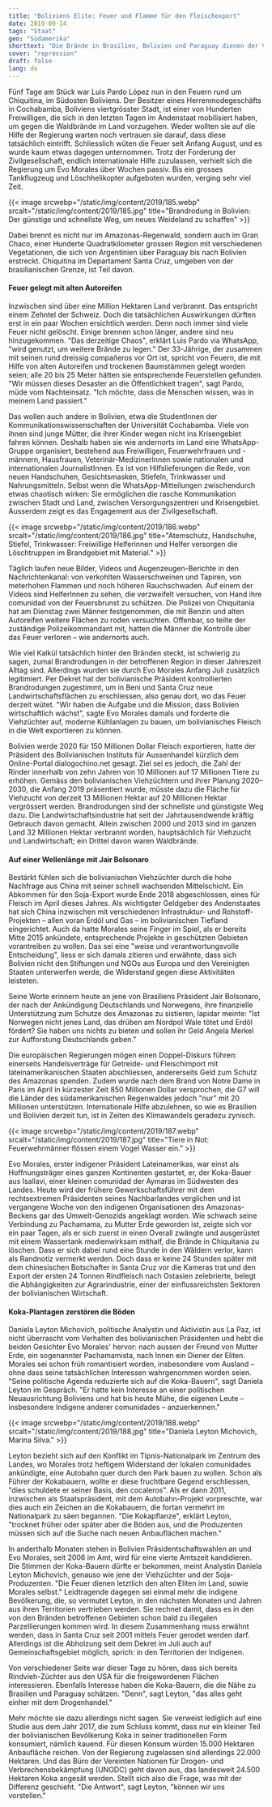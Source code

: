 ```yaml
---
title: "Boliviens Elite: Feuer und Flamme für den Fleischexport"
date: 2019-09-14
tags: "Staat"
geo: "Südamerika"
shorttext: "Die Brände in Brasilien, Bolivien und Paraguay dienen der Viehwirtschaft, Europa, Asien und dem Drogenhandel."
cover: "repression"
draft: false
lang: de
---
```


Fünf Tage am Stück war Luis Pardo López nun in den Feuern rund um Chiquitina, im Südosten Boliviens. Der Besitzer eines Herrenmodegeschäfts in Cochabamba, Boliviens viertgrösster Stadt, ist einer von Hunderten Freiwilligen, die sich in den letzten Tagen im Andenstaat mobilisiert haben, um gegen die Waldbrände im Land vorzugehen. Weder wollten sie auf die Hilfe der Regierung warten noch vertrauen sie darauf, dass diese tatsächlich eintrifft. Schliesslich wüten die Feuer seit Anfang August, und es wurde kaum etwas dagegen unternommen. Trotz der Forderung der Zivilgesellschaft, endlich internationale Hilfe zuzulassen, verhielt sich die Regierung um Evo Morales über Wochen passiv. Bis ein grosses Tankflugzeug und Löschhelikopter aufgeboten wurden, verging sehr viel Zeit.

{{< image srcwebp="/static/img/content/2019/185.webp" srcalt="/static/img/content/2019/185.jpg" title="Brandrodung in Bolivien: Der günstige und schnellste Weg, um neues Weideland zu schaffen" >}}

Dabei brennt es nicht nur im Amazonas-Regenwald, sondern auch im Gran Chaco, einer Hunderte Quadratkilometer grossen Region mit verschiedenen Vegetationen, die sich von Argentinien über Paraguay bis nach Bolivien erstreckt. Chiquitina im Departament Santa Cruz, umgeben von der brasilianischen Grenze, ist Teil davon.

#### Feuer gelegt mit alten Autoreifen

Inzwischen sind über eine Million Hektaren Land verbrannt. Das entspricht einem Zehntel der Schweiz. Doch die tatsächlichen Auswirkungen dürften erst in ein paar Wochen ersichtlich werden. Denn noch immer sind viele Feuer nicht gelöscht. Einige brennen schon länger, andere sind neu hinzugekommen. "Das derzeitige Chaos", erklärt Luis Pardo via WhatsApp, "wird genutzt, um weitere Brände zu legen." Der 33-Jährige, der zusammen mit seinen rund dreissig compañeros vor Ort ist, spricht von Feuern, die mit Hilfe von alten Autoreifen und trockenen Baumstämmen gelegt worden seien; alle 20 bis 25 Meter hätten sie entsprechende Feuerstellen gefunden. "Wir müssen dieses Desaster an die Öffentlichkeit tragen", sagt Pardo, müde vom Nachteinsatz. "Ich möchte, dass die Menschen wissen, was in meinem Land passiert."

Das wollen auch andere in Bolivien, etwa die StudentInnen der Kommunikationswissenschaften der Universität Cochabamba. Viele von ihnen sind junge Mütter, die ihrer Kinder wegen nicht ins Krisengebiet fahren können. Deshalb haben sie wie andernorts im Land eine WhatsApp-Gruppe organisiert, bestehend aus Freiwilligen, Feuerwehrfrauen und -männern, Hausfrauen, Veterinär-MedizinerInnen sowie nationalen und internationalen JournalistInnen. Es ist von Hilfslieferungen die Rede, von neuen Handschuhen, Gesichtsmasken, Stiefeln, Trinkwasser und Nahrungsmitteln. Selbst wenn die WhatsApp-Mitteilungen zwischendurch etwas chaotisch wirken: Sie ermöglichen die rasche Kommunikation zwischen Stadt und Land, zwischen Versorgungszentren und Krisengebiet. Ausserdem zeigt es das Engagement aus der Zivilgesellschaft.

{{< image srcwebp="/static/img/content/2019/186.webp" srcalt="/static/img/content/2019/186.jpg" title="Atemschutz, Handschuhe, Stiefel, Trinkwasser: Freiwillige Helferinnen und Helfer versorgen die Löschtruppen im Brandgebiet mit Material." >}}

Täglich laufen neue Bilder, Videos und Augenzeugen-Berichte in den Nachrichtenkanal: von verkohlten Wasserschweinen und Tapiren, von meterhohen Flammen und noch höheren Rauchschwaden. Auf einem der Videos sind HelferInnen zu sehen, die verzweifelt versuchen, von Hand ihre comunidad von der Feuersbrunst zu schützen. Die Polizei von Chiquitania hat am Dienstag zwei Männer festgenommen, die mit Benzin und alten Autoreifen weitere Flächen zu roden versuchten. Offenbar, so teilte der zuständige Polizeikommandant mit, hatten die Männer die Kontrolle über das Feuer verloren – wie andernorts auch.

Wie viel Kalkül tatsächlich hinter den Bränden steckt, ist schwierig zu sagen, zumal Brandrodungen in der betroffenen Region in dieser Jahreszeit Alltag sind. Allerdings wurden sie durch Evo Morales Anfang Juli zusätzlich legitimiert. Per Dekret hat der bolivianische Präsident kontrollierten Brandrodungen zugestimmt, um in Beni und Santa Cruz neue Landwirtschaftsflächen zu erschliessen, also genau dort, wo das Feuer derzeit wütet. "Wir haben die Aufgabe und die Mission, dass Bolivien wirtschaftlich wächst", sagte Evo Morales damals und forderte die Viehzüchter auf, moderne Kühlanlagen zu bauen, um bolivianisches Fleisch in die Welt exportieren zu können.

Bolivien werde 2020 für 150 Millionen Dollar Fleisch exportieren, hatte der Präsident des Bolivianischen Instituts für Aussenhandel kürzlich dem Online-Portal dialogochino.net gesagt. Ziel sei es jedoch, die Zahl der Rinder innerhalb von zehn Jahren von 10 Millionen auf 17 Millionen Tiere zu erhöhen. Gemäss den bolivianischen Viehzüchtern und ihrer Planung 2020–2030, die Anfang 2019 präsentiert wurde, müsste dazu die Fläche für Viehzucht von derzeit 13 Millionen Hektar auf 20 Millionen Hektar vergrössert werden. Brandrodungen sind der schnellste und günstigste Weg dazu. Die Landwirtschaftsindustrie hat seit der Jahrtausendwende kräftig Gebrauch davon gemacht. Allein zwischen 2000 und 2013 sind im ganzen Land 32 Millionen Hektar verbrannt worden, hauptsächlich für Viehzucht und Landwirtschaft; ein Drittel davon waren Waldbrände.

#### Auf einer Wellenlänge mit Jair Bolsonaro 

Bestärkt fühlen sich die bolivianischen Viehzüchter durch die hohe Nachfrage aus China mit seiner schnell wachsenden Mittelschicht. Ein Abkommen für den Soja-Export wurde Ende 2018 abgeschlossen, eines für Fleisch im April dieses Jahres. Als wichtigster Geldgeber des Andenstaates hat sich China inzwischen mit verschiedenen Infrastruktur- und Rohstoff-Projekten – allen voran Erdöl und Gas – im bolivianischen Tiefland eingerichtet. Auch da hatte Morales seine Finger im Spiel, als er bereits Mitte 2015 ankündete, entsprechende Projekte in geschützten Gebieten vorantreiben zu wollen. Das sei eine "weise und verantwortungsvolle Entscheidung", liess er sich damals zitieren und erwähnte, dass sich Bolivien nicht den Stiftungen und NGOs aus Europa und den Vereinigten Staaten unterwerfen werde, die Widerstand gegen diese Aktivitäten leisteten.

Seine Worte erinnern heute an jene von Brasiliens Präsident Jair Bolsonaro, der nach der Ankündigung Deutschlands und Norwegens, ihre finanzielle Unterstützung zum Schutze des Amazonas zu sistieren, lapidar meinte: "Ist Norwegen nicht jenes Land, das drüben am Nordpol Wale tötet und Erdöl fördert? Sie haben uns nichts zu bieten und sollen ihr Geld Angela Merkel zur Aufforstung Deutschlands geben."

Die europäischen Regierungen mögen einen Doppel-Diskurs führen: einerseits Handelsverträge für Getreide- und Fleischimport mit lateinamerikanischen Staaten abschliessen, andererseits Geld zum Schutz des Amazonas spenden. Zudem wurde nach dem Brand von Notre Dame in Paris im April in kürzester Zeit 850 Millionen Dollar versprochen, die G7 will die Länder des südamerikanischen Regenwaldes jedoch "nur" mit 20 Millionen unterstützen. Internationale Hilfe abzulehnen, so wie es Brasilien und Bolivien derzeit tun, ist in Zeiten des Klimawandels geradezu zynisch.

{{< image srcwebp="/static/img/content/2019/187.webp" srcalt="/static/img/content/2019/187.jpg" title="Tiere in Not: Feuerwehrmänner flössen einem Vogel Wasser ein." >}}

Evo Morales, erster indigener Präsident Lateinamerikas, war einst als Hoffnungsträger eines ganzen Kontinenten gestartet, er, der Koka-Bauer aus Isallavi, einer kleinen comunidad der Aymaras im Südwesten des Landes. Heute wird der frühere Gewerkschaftsführer mit dem rechtsextremen Präsidenten seines Nachbarlandes verglichen und ist vergangene Woche von den indigenen Organisationen des Amazonas-Beckens gar des Umwelt-Genozids angeklagt worden. Wie schwach seine Verbindung zu Pachamama, zu Mutter Erde geworden ist, zeigte sich vor ein paar Tagen, als er sich zuerst in einen Overall zwängte und ausgerüstet mit einem Wassertank medienwirksam mithalf, die Brände in Chiquitania zu löschen. Dass er sich dabei rund eine Stunde in den Wäldern verlor, kann als Randnotiz vermerkt werden. Doch dass er keine 24 Stunden später mit dem chinesischen Botschafter in Santa Cruz vor die Kameras trat und den Export der ersten 24 Tonnen Rindfleisch nach Ostasien zelebrierte, belegt die Abhängigkeiten zur Agrarindustrie, einer der einflussreichsten Sektoren der bolivianischen Wirtschaft.

#### Koka-Plantagen zerstören die Böden

Daniela Leyton Michovich, politische Analystin und Aktivistin aus La Paz, ist nicht überrascht vom Verhalten des bolivianischen Präsidenten und hebt die beiden Gesichter Evo Morales' hervor: nach aussen der Freund von Mutter Erde, ein sogenannter Pachamamista, nach Innen ein Diener der Eliten. Morales sei schon früh romantisiert worden, insbesondere vom Ausland – ohne dass seine tatsächlichen Interessen wahrgenommen worden seien. "Seine politische Agenda reduzierte sich auf die Koka-Bauern", sagt Daniela Leyton im Gespräch. "Er hatte kein Interesse an einer politischen Neuausrichtung Boliviens und hat bis heute Mühe, die eigenen Leute – insbesondere Indigene anderer comunidades – anzuerkennen."

{{< image srcwebp="/static/img/content/2019/188.webp" srcalt="/static/img/content/2019/188.jpg" title="Daniela Leyton Michovich, Marina Silva." >}}

Leyton bezieht sich auf den Konflikt im Tipnis-Nationalpark im Zentrum des Landes, wo Morales trotz heftigem Widerstand der lokalen comunidades ankündigte, eine Autobahn quer durch den Park bauen zu wollen. Schon als Führer der Kokabauern, wollte er diese fruchtbare Gegend erschliessen, "dies schuldete er seiner Basis, den cocaleros". Als er dann 2011, inzwischen als Staatspräsident, mit dem Autobahn-Projekt vorpreschte, war dies auch ein Zeichen an die Kokabauern, die fortan vermehrt im Nationalpark zu säen begannen. "Die Kokapflanze", erklärt Leyton, "trocknet früher oder später aber die Böden aus, und die Produzenten müssen sich auf die Suche nach neuen Anbauflächen machen."

In anderthalb Monaten stehen in Bolivien Präsidentschaftswahlen an und Evo Morales, seit 2006 im Amt, wird für eine vierte Amtszeit kandidieren. Die Stimmen der Koka-Bauern dürfte er bekommen, meint Analystin Daniela Leyton Michovich, genauso wie jene der Viehzüchter und der Soja-Produzenten. "Die Feuer dienen letztlich den alten Eliten im Land, sowie Morales selbst." Leidtragende dagegen sei einmal mehr die indigene Bevölkerung, die, so vermutet Leyton, in den nächsten Monaten und Jahren aus ihren Territorien vertrieben werden. Sie rechnet damit, dass es in den von den Bränden betroffenen Gebieten schon bald zu illegalen Parzellierungen kommen wird. In diesem Zusammenhang muss erwähnt werden, dass in Santa Cruz seit 2001 mittels Feuer gerodet werden darf. Allerdings ist die Abholzung seit dem Dekret im Juli auch auf Gemeinschaftsgebiet möglich, sprich: in den Territorien der Indigenen.

Von verschiedener Seite war dieser Tage zu hören, dass sich bereits Rindvieh-Züchter aus den USA für die freigewordenen Flächen interessieren. Ebenfalls Interesse haben die Koka-Bauern, die die Nähe zu Brasilien und Paraguay schätzen. "Denn", sagt Leyton, "das alles geht einher mit dem Drogenhandel."

Mehr möchte sie dazu allerdings nicht sagen. Sie verweist lediglich auf eine Studie aus dem Jahr 2017, die zum Schluss kommt, dass nur ein kleiner Teil der bolivianischen Bevölkerung Koka in seiner traditionellen Form konsumiert, nämlich kauend. Für diesen Konsum würden 15.000 Hektaren Anbaufläche reichen. Von der Regierung zugelassen sind allerdings 22.000 Hektaren. Und das Büro der Vereinten Nationen für Drogen- und Verbrechensbekämpfung (UNODC) geht davon aus, das landesweit 24.500 Hektaren Koka angesät werden. Stellt sich also die Frage, was mit der Differenz geschieht. "Die Antwort", sagt Leyton, "können wir uns vorstellen."
